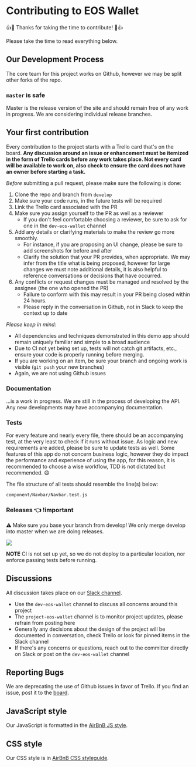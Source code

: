 # Contributing to EOS Wallet

:+1::tada: Thanks for taking the time to contribute! :tada::+1:

Please take the time to read everything below.

## Our Development Process

The core team for this project works on Github, however we may be split other forks of the repo.

### `master` is safe

Master is the release version of the site and should remain free of any work in progress. We are considering individual release branches.

## Your first contribution

Every contribution to the project starts with a Trello card that's on the board. __Any discussion around an issue or enhancement must be itemized in the form of Trello cards before any work takes place. Not every card will be available to work on, also check to ensure the card does not have an owner before starting a task.__

_Before_ submitting a pull request, please make sure the following is done:

1. Clone the repo and branch from `develop`
2. Make sure your code runs, in the future tests will be required
3. Link the Trello card associated with the PR
4. Make sure you assign yourself to the PR as well as a reviewer
    * If you don't feel comfortable choosing a reviewer, be sure to ask for one in the `dev-eos-wallet` channel
5. Add any details or clarifying materials to make the review go more smoothly.
    * For instance, if you are proposing an UI change, please be sure to add screenshots for before and after
    * Clarify the solution that your PR provides, when appropriate. We may infer from the title what is being proposed, however for large changes we must note additional details, it is also helpful to reference conversations or decisions that have occurred.
6. Any conflicts or request changes must be managed and resolved by the assignee (the one who opened the PR)
    * Failure to conform with this may result in your PR being closed within 24 hours.
    * Please reply in the conversation in Github, not in Slack to keep the context up to date

*Please keep in mind:*

* All dependencies and techniques demonstrated in this demo app should remain uniquely familiar and simple to a broad audience
* Due to CI not yet being set up, tests will not catch git artifacts, etc., ensure your code is properly running before merging.
* If you are working on an item, be sure your branch and ongoing work is visible (`git push` your new branches)
* Again, we are not using Github issues

### Documentation

...is a work in progress. We are still in the process of developing the API. Any new developments may have accompanying documentation.

### Tests

For every feature and nearly every file, there should be an accompanying test, at the very least to check if it runs without issue. As logic and new requirements are added, please be sure to update tests as well. Some features of this app do not concern business logic, however they do impact the performance and experience of using the app, for this reason, it is recommended to choose a wise workflow, TDD is not dictated but recommended. :smile:

The file structure of all tests should resemble the line(s) below:

`component/Navbar/Navbar.test.js`

### Releases :point_left: !important

:warning: Make sure you base your branch from develop! We only merge develop into master when we are doing releases.

![](https://user-images.githubusercontent.com/1743355/29464834-cf9a291c-83fc-11e7-9d98-0434fb1aab27.png)

**NOTE** CI is not set up yet, so we do not deploy to a particular location, nor enforce passing tests before running.

## Discussions

All discussion takes place on our [Slack channel](https://tandemly.slack.com).

* Use the `dev-eos-wallet` channel to discuss all concerns around this project
* The `project-eos-wallet` channel is to monitor project updates, please refrain from posting here
* Generally any decisions about the design of the project will be documented in conversation, check Trello or look for pinned items in the Slack channel
* If there's any concerns or questions, reach out to the committer directly on Slack or post on the `dev-eos-wallet` channel

## Reporting Bugs

We are deprecating the use of Github issues in favor of Trello. If you find an issue, post it to the [board](https://trello.com/c/X4P2y40U/12-api-layer).

## JavaScript style

Our JavaScript is formatted in the [AirBnB JS style](https://github.com/airbnb/javascript).

## CSS style

Our CSS style is in [AirBnB CSS styleguide](https://github.com/airbnb/css).

